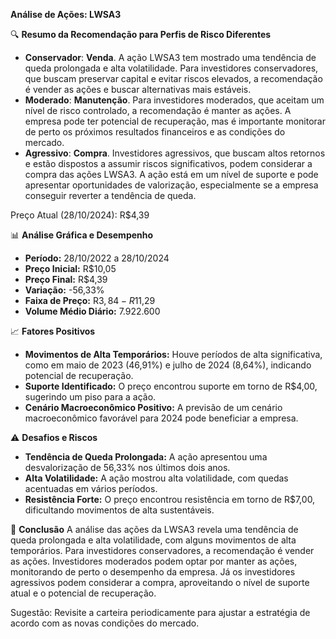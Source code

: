 **Análise de Ações: LWSA3**

🔍 **Resumo da Recomendação para Perfis de Risco Diferentes**
- **Conservador**: **Venda**. A ação LWSA3 tem mostrado uma tendência de queda prolongada e alta volatilidade. Para investidores conservadores, que buscam preservar capital e evitar riscos elevados, a recomendação é vender as ações e buscar alternativas mais estáveis.
- **Moderado**: **Manutenção**. Para investidores moderados, que aceitam um nível de risco controlado, a recomendação é manter as ações. A empresa pode ter potencial de recuperação, mas é importante monitorar de perto os próximos resultados financeiros e as condições do mercado.
- **Agressivo**: **Compra**. Investidores agressivos, que buscam altos retornos e estão dispostos a assumir riscos significativos, podem considerar a compra das ações LWSA3. A ação está em um nível de suporte e pode apresentar oportunidades de valorização, especialmente se a empresa conseguir reverter a tendência de queda.

Preço Atual (28/10/2024): R$4,39

📊 **Análise Gráfica e Desempenho**
- **Período:** 28/10/2022 a 28/10/2024
- **Preço Inicial:** R$10,05
- **Preço Final:** R$4,39
- **Variação:** -56,33%
- **Faixa de Preço:** R$3,84 - R$11,29
- **Volume Médio Diário:** 7.922.600

📈 **Fatores Positivos**
- **Movimentos de Alta Temporários:** Houve períodos de alta significativa, como em maio de 2023 (46,91%) e julho de 2024 (8,64%), indicando potencial de recuperação.
- **Suporte Identificado:** O preço encontrou suporte em torno de R$4,00, sugerindo um piso para a ação.
- **Cenário Macroeconômico Positivo:** A previsão de um cenário macroeconômico favorável para 2024 pode beneficiar a empresa.

⚠️ **Desafios e Riscos**
- **Tendência de Queda Prolongada:** A ação apresentou uma desvalorização de 56,33% nos últimos dois anos.
- **Alta Volatilidade:** A ação mostrou alta volatilidade, com quedas acentuadas em vários períodos.
- **Resistência Forte:** O preço encontrou resistência em torno de R$7,00, dificultando movimentos de alta sustentáveis.

📌 **Conclusão**
A análise das ações da LWSA3 revela uma tendência de queda prolongada e alta volatilidade, com alguns movimentos de alta temporários. Para investidores conservadores, a recomendação é vender as ações. Investidores moderados podem optar por manter as ações, monitorando de perto o desempenho da empresa. Já os investidores agressivos podem considerar a compra, aproveitando o nível de suporte atual e o potencial de recuperação.

Sugestão: Revisite a carteira periodicamente para ajustar a estratégia de acordo com as novas condições do mercado.